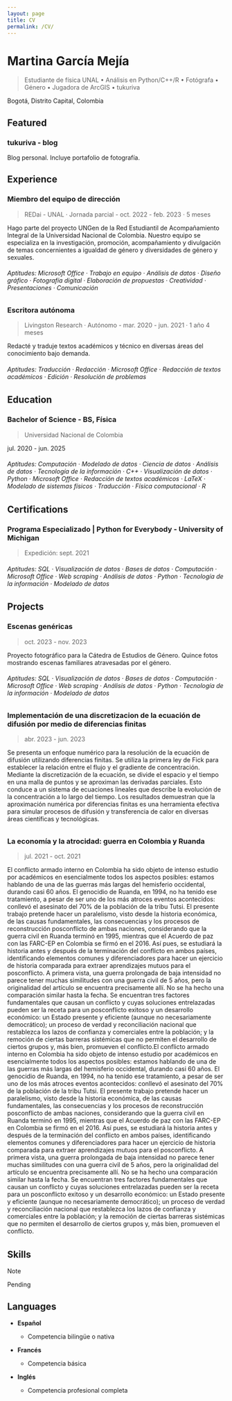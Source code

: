 ```yaml
---
layout: page
title: CV
permalink: /CV/
---
```


# Martina García Mejía
> Estudiante de física UNAL • Análisis en Python/C++/R • Fotógrafa • Género • Jugadora de ArcGIS • tukuriva

Bogotá, Distrito Capital, Colombia


## Featured

### tukuriva - blog
Blog personal. Incluye portafolio de fotografía.


## Experience

### Miembro del equipo de dirección
> REDai - UNAL · Jornada parcial - oct. 2022 - feb. 2023 · 5 meses

Hago parte del proyecto UNGen de la Red Estudiantil de Acompañamiento Integral de la Universidad Nacional de Colombia. Nuestro equipo se especializa en la investigación, promoción, acompañamiento y divulgación de temas concernientes a igualdad de género y diversidades de género y sexuales.
###### Aptitudes: Microsoft Office · Trabajo en equipo · Análisis de datos · Diseño gráfico · Fotografía digital · Elaboración de propuestas · Creatividad · Presentaciones · Comunicación

### Escritora autónoma
> Livingston Research · Autónomo - mar. 2020 - jun. 2021 · 1 año 4 meses

Redacté y traduje textos académicos y técnico en diversas áreas del conocimiento bajo demanda.
###### Aptitudes: Traducción · Redacción · Microsoft Office · Redacción de textos académicos · Edición · Resolución de problemas


## Education

### Bachelor of Science - BS, Física
> Universidad Nacional de Colombia

jul. 2020 - jun. 2025
###### Aptitudes: Computación · Modelado de datos · Ciencia de datos · Análisis de datos · Tecnología de la información · C++ · Visualización de datos · Python · Microsoft Office · Redacción de textos académicos · LaTeX · Modelado de sistemas físicos · Traducción · Física computacional · R


## Certifications

### Programa Especializado | Python for Everybody - University of Michigan
> Expedición: sept. 2021
###### Aptitudes: SQL · Visualización de datos · Bases de datos · Computación · Microsoft Office · Web scraping · Análisis de datos · Python · Tecnología de la información · Modelado de datos


## Projects

### Escenas genéricas
> oct. 2023 - nov. 2023

Proyecto fotográfico para la Cátedra de Estudios de Género. Quince fotos mostrando escenas familiares atravesadas por el género.
###### Aptitudes: SQL · Visualización de datos · Bases de datos · Computación · Microsoft Office · Web scraping · Análisis de datos · Python · Tecnología de la información · Modelado de datos

### Implementación de una discretizacion de la ecuación de difusión por medio de diferencias finitas
> abr. 2023 - jun. 2023

Se presenta un enfoque numérico para la resolución de la ecuación de difusión utilizando diferencias finitas. Se utiliza la primera ley de Fick para establecer la relación entre el flujo y el gradiente de concentración. Mediante la discretización de la ecuación, se divide el espacio y el tiempo en una malla de puntos y se aproximan las derivadas parciales. Esto conduce a un sistema de ecuaciones lineales que describe la evolución de la concentración a lo largo del tiempo. Los resultados demuestran que la aproximación numérica por diferencias finitas es una herramienta efectiva para simular procesos de difusión y transferencia de calor en diversas áreas científicas y tecnológicas.
###### 

### La economía y la atrocidad: guerra en Colombia y Ruanda
> jul. 2021 - oct. 2021

El conflicto armado interno en Colombia ha sido objeto de intenso estudio por académicos en esencialmente todos los aspectos posibles: estamos hablando de una de las guerras más largas del hemisferio occidental, durando casi 60 años. El genocidio de Ruanda, en 1994, no ha tenido ese tratamiento, a pesar de ser uno de los más atroces eventos acontecidos: conllevó el asesinato del 70% de la población de la tribu Tutsi. El presente trabajo pretende hacer un paralelismo, visto desde la historia económica, de las causas fundamentales, las consecuencias y los procesos de reconstrucción posconflicto de ambas naciones, considerando que la guerra civil en Ruanda terminó en 1995, mientras que el Acuerdo de paz con las FARC-EP en Colombia se firmó en el 2016. Así pues, se estudiará la historia antes y después de la terminación del conflicto en ambos países, identificando elementos comunes y diferenciadores para hacer un ejercicio de historia comparada para extraer aprendizajes mutuos para el posconflicto. A primera vista, una guerra prolongada de baja intensidad no parece tener muchas similitudes con una guerra civil de 5 años, pero la originalidad del artículo se encuentra precisamente allí. No se ha hecho una comparación similar hasta la fecha. Se encuentran tres factores fundamentales que causan un conflicto y cuyas soluciones entrelazadas pueden ser la receta para un posconflicto exitoso y un desarrollo económico: un Estado presente y eficiente (aunque no necesariamente democrático); un proceso de verdad y reconciliación nacional que restablezca los lazos de confianza y comerciales entre la población; y la remoción de ciertas barreras sistémicas que no permiten el desarrollo de ciertos grupos y, más bien, promueven el conflicto.El conflicto armado interno en Colombia ha sido objeto de intenso estudio por académicos en esencialmente todos los aspectos posibles: estamos hablando de una de las guerras más largas del hemisferio occidental, durando casi 60 años. El genocidio de Ruanda, en 1994, no ha tenido ese tratamiento, a pesar de ser uno de los más atroces eventos acontecidos: conllevó el asesinato del 70% de la población de la tribu Tutsi. El presente trabajo pretende hacer un paralelismo, visto desde la historia económica, de las causas fundamentales, las consecuencias y los procesos de reconstrucción posconflicto de ambas naciones, considerando que la guerra civil en Ruanda terminó en 1995, mientras que el Acuerdo de paz con las FARC-EP en Colombia se firmó en el 2016. Así pues, se estudiará la historia antes y después de la terminación del conflicto en ambos países, identificando elementos comunes y diferenciadores para hacer un ejercicio de historia comparada para extraer aprendizajes mutuos para el posconflicto. A primera vista, una guerra prolongada de baja intensidad no parece tener muchas similitudes con una guerra civil de 5 años, pero la originalidad del artículo se encuentra precisamente allí. No se ha hecho una comparación similar hasta la fecha. Se encuentran tres factores fundamentales que causan un conflicto y cuyas soluciones entrelazadas pueden ser la receta para un posconflicto exitoso y un desarrollo económico: un Estado presente y eficiente (aunque no necesariamente democrático); un proceso de verdad y reconciliación nacional que restablezca los lazos de confianza y comerciales entre la población; y la remoción de ciertas barreras sistémicas que 
no permiten el desarrollo de ciertos grupos y, más bien, promueven el conflicto.
###### 


## Skills
> [!NOTE]
> Pending

## Languages

- **Español**
  - Competencia bilingüe o nativa

- **Francés**
  - Competencia básica

- **Inglés**
  - Competencia profesional completa
